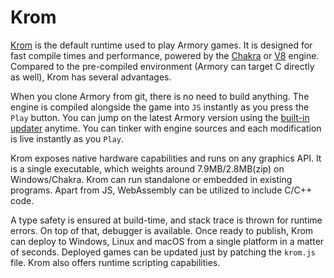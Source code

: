 # Krom

[Krom](https://github.com/Kode/Krom) is the default runtime used to play Armory games. It is designed for fast compile times and performance, powered by the [Chakra](https://github.com/Microsoft/ChakraCore) or [V8](https://developers.google.com/v8/) engine. Compared to the pre-compiled environment (Armory can target C directly as well), Krom has several advantages.

When you clone Armory from git, there is no need to build anything. The engine is compiled alongside the game into `JS` instantly as you press the `Play` button. You can jump on the latest Armory version using the [built-in updater](https://armory3d.org/manual/#/dev/gitversion) anytime. You can tinker with engine sources and each modification is live instantly as you `Play`.

Krom exposes native hardware capabilities and runs on any graphics API. It is a single executable, which weights around 7.9MB/2.8MB(zip) on Windows/Chakra. Krom can run standalone or embedded in existing programs. Apart from JS, WebAssembly can be utilized to include C/C++ code.

A type safety is ensured at build-time, and stack trace is thrown for runtime errors. On top of that, debugger is available. Once ready to publish, Krom can deploy to Windows, Linux and macOS from a single platform in a matter of seconds. Deployed games can be updated just by patching the `krom.js` file. Krom also offers runtime scripting capabilities.
